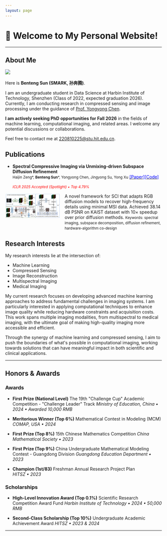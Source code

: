 ```yaml
---
layout: page
---
```


# 👋 Welcome to My Personal Website!
---

## About Me

<img src="assets\images\fav.jpg" class="floatpic">

Here is **Benteng Sun (SMARK, 孙奔腾)**.<br>

I am an undergraduate student in Data Science at Harbin Institute of Technology, Shenzhen (Class of 2022, expected graduation 2026). Currently, I am conducting research in compressed sensing and image processing under the guidance of [Prof. Yongyong Chen](https://scholar.google.com/citations?user=ny2mn-cAAAAJ). 

**I am actively seeking PhD opportunities for Fall 2026** in the fields of machine learning, computational imaging, and related areas. I welcome any potential discussions or collaborations.

Feel free to contact me at 220810225@stu.hit.edu.cn.

## Publications

- **Spectral Compressive Imaging via Unmixing-driven Subspace Diffusion Refinement**  
    <small>Haijin Zeng\*, **Benteng Sun**\*, Yongyong Chen, Jingyong Su, Yong Xu</small> <a href="https://openreview.net/pdf?id=Q150eWkQ4I" target="_blank"><span style="color:blue">[Paper]</span></a><a href="https://github.com/SMARK2022/PSR-SCI" target="_blank"><span style="color:blue">[Code]</span></a>
    
    <small><em><span style="color:red">ICLR 2025 Accepted (Spotlight) • Top 4.79%</span></em></small><br>
<div style="display: grid; grid-template-columns: 35% 65%; align-items: flex-start; gap: 15px;">
  <div>
    <img src="assets\images\PSR-SCI_pipeline_1.jpg" alt="PSR-SCI Pipeline" style="width: 100%;">
  </div>
  <div>
      A novel framework for SCI that adapts RGB diffusion models to recover high-frequency details using minimal MSI data. Achieved 38.14 dB PSNR on KAIST dataset with 10× speedup over prior diffusion methods.  
      <small>Keywords: spectral imaging, subspace decomposition, diffusion refinement, hardware-algorithm co-design</small>
  </div>
</div>



## Research Interests

My research interests lie at the intersection of:
- Machine Learning
- Compressed Sensing
- Image Reconstruction
- Multispectral Imaging
- Medical Imaging

My current research focuses on developing advanced machine learning approaches to address fundamental challenges in imaging systems. I am particularly interested in applying computational techniques to enhance image quality while reducing hardware constraints and acquisition costs. This work spans multiple imaging modalities, from multispectral to medical imaging, with the ultimate goal of making high-quality imaging more accessible and efficient.

Through the synergy of machine learning and compressed sensing, I aim to push the boundaries of what's possible in computational imaging, working towards solutions that can have meaningful impact in both scientific and clinical applications.


---



## Honors & Awards

### Awards

* **First Prize (National Level)** The 19th "Challenge Cup" Academic Competition - "Challenge Leader" Track *Ministry of Education, China • 2024 • Awarded 10,000 RMB*

* **Meritorious Winner (Top 6%)** Mathematical Contest in Modeling (MCM) *COMAP, USA • 2024*

* **First Prize (Top 8%)** 15th Chinese Mathematics Competition *China Mathematical Society • 2023*

* **First Prize (Top 9%)** China Undergraduate Mathematical Modeling Contest - Guangdong Division  *Guangdong Education Department • 2023*

* **Champion (1st/83)** Freshman Annual Research Project Plan  
  *HITSZ • 2023*

### Scholarships

* **High-Level Innovation Award (Top 0.1%)** Scientific Research Competition Award Fund *Harbin Institute of Technology • 2024 • 50,000 RMB*

* **Second-Class Scholarship (Top 10%)** Undergraduate Academic Achievement Award *HITSZ • 2023 & 2024*


---